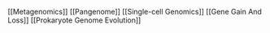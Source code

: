 [[Metagenomics]]
[[Pangenome]]
[[Single-cell Genomics]]
[[Gene Gain And Loss]]
[[Prokaryote Genome Evolution]]
